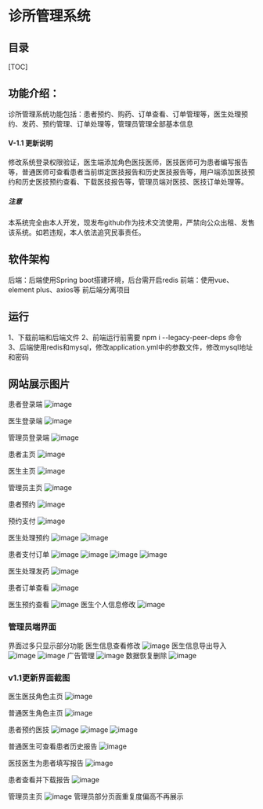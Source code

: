 # 诊所管理系统
## 目录
[TOC]
## 功能介绍：
诊所管理系统功能包括：患者预约、购药、订单查看、订单管理等，医生处理预约、发药、预约管理、订单处理等，管理员管理全部基本信息

#### V-1.1 更新说明
修改系统登录权限验证，医生端添加角色医技医师，医技医师可为患者编写报告等，普通医师可查看患者当前绑定医技报告和历史医技报告等，用户端添加医技预约和历史医技预约查看、下载医技报告等，管理员端对医技、医技订单处理等。

##### 注意
本系统完全由本人开发，现发布github作为技术交流使用，严禁向公众出租、发售该系统。如若违规，本人依法追究民事责任。

## 软件架构
后端：后端使用Spring boot搭建环境，后台需开启redis
前端：使用vue、element plus、axios等
前后端分离项目

## 运行
1、下载前端和后端文件
2、前端运行前需要 npm i --legacy-peer-deps 命令
3、后端使用redis和mysql，修改application.yml中的参数文件，修改mysql地址和密码

## 网站展示图片

患者登录端
![image](https://user-images.githubusercontent.com/87918586/188300980-dc36acf1-eefd-4ee1-b3ba-74c380cac86a.png)

医生登录端
![image](https://user-images.githubusercontent.com/87918586/188300988-04e9136e-6a05-44c4-87e9-3d8818699a45.png)

管理员登录端
![image](https://user-images.githubusercontent.com/87918586/188300993-fd23c01a-f05f-4def-8d4d-de3b635e17fd.png)

患者主页
![image](https://user-images.githubusercontent.com/87918586/188301018-cfbd2d16-9a72-4439-8054-1375bdbcd0e2.png)

医生主页
![image](https://user-images.githubusercontent.com/87918586/188301031-fbde4d26-7f09-4afd-b75f-77d7c7519fcc.png)

管理员主页
![image](https://user-images.githubusercontent.com/87918586/188301043-1a0d171f-6c0a-482f-9e9c-f31e654cc6c1.png)

患者预约
![image](https://user-images.githubusercontent.com/87918586/188301062-bb411243-2125-4e49-b066-4f3db45dd296.png)

预约支付
![image](https://user-images.githubusercontent.com/87918586/188301095-2dd87140-0ddd-486d-aee2-524138ebbc78.png)

医生处理预约
![image](https://user-images.githubusercontent.com/87918586/188301111-d1c35927-cf76-4ff1-b124-be05d9aa9039.png)
![image](https://user-images.githubusercontent.com/87918586/188301112-81230a30-d321-403b-8bb3-5c1a6c7884a1.png)

患者支付订单
![image](https://user-images.githubusercontent.com/87918586/188301129-1500a969-26ac-41a6-8acd-5e2b30578a23.png)
![image](https://user-images.githubusercontent.com/87918586/188301139-ca630642-a0ee-4cb5-847b-28b15b7dc648.png)
![image](https://user-images.githubusercontent.com/87918586/188301148-781e9b2e-31a2-41ec-b12d-e5f1ed706999.png)
![image](https://user-images.githubusercontent.com/87918586/188301168-84fa162a-96a3-42b7-9b6f-cb290fecd07c.png)

医生处理发药
![image](https://user-images.githubusercontent.com/87918586/188301180-86a35ea6-e086-47d0-b040-1b9dee2cc743.png)

患者订单查看
![image](https://user-images.githubusercontent.com/87918586/188301218-94a40faf-25f7-4cd1-83ff-6d5b4b3eeab5.png)

医生预约查看
![image](https://user-images.githubusercontent.com/87918586/188301245-c053a398-76c2-4a69-8212-2baf65cadbce.png)
医生个人信息修改
![image](https://user-images.githubusercontent.com/87918586/188301260-fa6acddc-3e4d-479f-8213-97757380bee7.png)

### 管理员端界面
界面过多只显示部分功能
医生信息查看修改
![image](https://user-images.githubusercontent.com/87918586/188301291-062ac44f-4527-4d8f-b491-2e3018b69cae.png)
医生信息导出导入
![image](https://user-images.githubusercontent.com/87918586/188301309-1b9f9d0b-b1f8-43cc-9198-ff9bda870f04.png)
![image](https://user-images.githubusercontent.com/87918586/188301318-c9b386ba-867f-4ad2-b0cf-370a1113f01c.png)
广告管理
![image](https://user-images.githubusercontent.com/87918586/188301330-e2f72b6c-9948-44b9-904c-757ae4b5188c.png)
数据恢复删除
![image](https://user-images.githubusercontent.com/87918586/188301344-347d03a1-5dde-41a5-a9f4-04a942832df2.png)

### v1.1更新界面截图
医生医技角色主页
![image](https://user-images.githubusercontent.com/87918586/192399128-ec27ebab-65bb-41bb-bfc5-ff06fc448b7d.png)

普通医生角色主页
![image](https://user-images.githubusercontent.com/87918586/192399195-d010861a-02b2-4822-b7b1-79df681fde22.png)

患者预约医技
![image](https://user-images.githubusercontent.com/87918586/192399258-ac94578c-82a3-4a25-87f9-4d58bb70bb5b.png)
![image](https://user-images.githubusercontent.com/87918586/192399276-76288965-8c78-40d8-afe3-e482062a8d3b.png)
![image](https://user-images.githubusercontent.com/87918586/192399321-a4c803eb-ad67-4613-b1ff-598a240a568b.png)

普通医生可查看患者历史报告
![image](https://user-images.githubusercontent.com/87918586/192399419-e87a9679-404b-4918-ae20-a661dc891d89.png)

医技医生为患者填写报告
![image](https://user-images.githubusercontent.com/87918586/192399782-a41594f3-9057-418a-ad61-53f007a33845.png)

患者查看并下载报告
![image](https://user-images.githubusercontent.com/87918586/192399846-4a34ea24-5c86-4d38-b5b5-903cffbe97f5.png)

管理员主页
![image](https://user-images.githubusercontent.com/87918586/192399889-50deb03f-2264-4b54-a6c2-3476080dff89.png)
管理员部分页面重复度偏高不再展示

